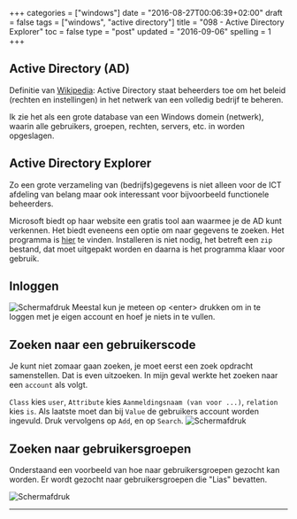 +++
categories = ["windows"]
date = "2016-08-27T00:06:39+02:00"
draft = false
tags = ["windows", "active directory"]
title = "098 - Active Directory Explorer"
toc = false
type = "post"
updated = "2016-09-06"
spelling = 1
+++

## Active Directory (AD)
Definitie van [Wikipedia](https://nl.wikipedia.org/wiki/Active_Directory):
Active Directory staat beheerders toe om het beleid (rechten en instellingen) in
het netwerk van een volledig bedrijf te beheren.

Ik zie het als een grote database van een Windows domein (netwerk), waarin alle
gebruikers, groepen, rechten, servers, etc. in worden opgeslagen.


## Active Directory Explorer

Zo een grote verzameling van (bedrijfs)gegevens is niet alleen voor de ICT afdeling van
belang maar ook interessant voor bijvoorbeeld functionele beheerders. 

Microsoft biedt op haar website een gratis tool aan waarmee je de AD kunt verkennen.
Het biedt eveneens een optie om naar gegevens te zoeken. Het programma is
[hier](https://technet.microsoft.com/en-us/sysinternals/adexplorer.aspx) te
vinden.
Installeren is niet nodig, het betreft een `zip` bestand, dat moet uitgepakt
worden en daarna is het programma klaar voor gebruik.


## Inloggen
![Schermafdruk](/img/098-adexplorer-1.jpg)
Meestal kun je meteen op \<enter> drukken om in te loggen met je eigen account
en hoef je niets in te vullen.


## Zoeken naar een gebruikerscode
Je kunt niet zomaar gaan zoeken, je moet eerst een zoek opdracht samenstellen.
Dat is even uitzoeken. In mijn geval werkte het zoeken naar een `account` als
volgt. 

`Class` kies `user`, `Attribute` kies `Aanmeldingsnaam (van voor ...)`,
`relation` kies `is`. Als laatste moet dan bij `Value` de gebruikers account
worden ingevuld. 
Druk vervolgens op `Add`, en op `Search`.
![Schermafdruk](/img/098-adexplorer-2.jpg)


## Zoeken naar gebruikersgroepen
Onderstaand een voorbeeld van hoe naar gebruikersgroepen gezocht kan worden. Er
wordt gezocht naar gebruikersgroepen die "Lias" bevatten.

![Schermafdruk](/img/098-adexplorer-3.jpg)


* * *

